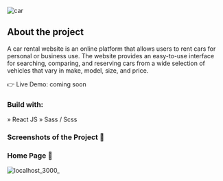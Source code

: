 ![car](https://github.com/Vi042001/car_rental/assets/124107319/280c482b-7723-4793-b507-4cb42b5b6a7f)

## About the project
A car rental website is an online platform that allows users to rent cars for personal or business use. The website provides an easy-to-use interface for searching, comparing, and reserving cars from a wide selection of vehicles that vary in make, model, size, and price.

👉 Live Demo: coming soon

### Build with:
» React JS
» Sass / Scss

### Screenshots of the Project 📸


###                                                                     Home Page 🏡
![localhost_3000_](https://github.com/Vi042001/car_rental/assets/124107319/19d9db2b-596f-4606-8733-cdc9d349eb5b)


